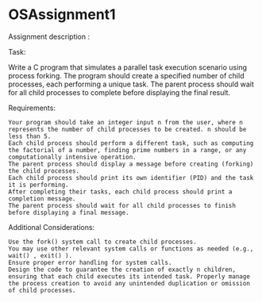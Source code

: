 # OSAssignment1
Assignment description :

Task:

Write a C program that simulates a parallel task execution scenario using process forking. The program should create a specified number of child processes, each performing a unique task. The parent process should wait for all child processes to complete before displaying the final result.

Requirements:

    Your program should take an integer input n from the user, where n represents the number of child processes to be created. n should be less than 5.
    Each child process should perform a different task, such as computing the factorial of a number, finding prime numbers in a range, or any computationally intensive operation.
    The parent process should display a message before creating (forking) the child processes.
    Each child process should print its own identifier (PID) and the task it is performing.
    After completing their tasks, each child process should print a completion message.
    The parent process should wait for all child processes to finish before displaying a final message.

Additional Considerations:

    Use the fork() system call to create child processes.
    You may use other relevant system calls or functions as needed (e.g., wait() , exit() ).
    Ensure proper error handling for system calls.
    Design the code to guarantee the creation of exactly n children, ensuring that each child executes its intended task. Properly manage the process creation to avoid any unintended duplication or omission of child processes.
